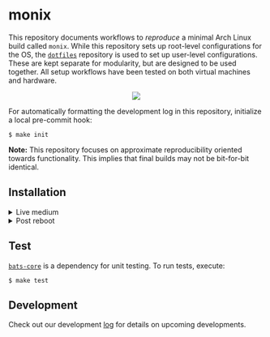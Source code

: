 # monix

This repository documents workflows to *reproduce* a minimal Arch Linux build called `monix`. While this repository sets up root-level configurations for the OS, the [`dotfiles`](https://github.com/atreyasha/dotfiles) repository is used to set up user-level configurations. These are kept separate for modularity, but are designed to be used together. All setup workflows have been tested on both virtual machines and hardware.

<p align="center">
<img src="https://archlinux.org/static/logos/legacy/arch-legacy-noodle-box.eb6d7aaefe13.svg">
</p>

For automatically formatting the development log in this repository, initialize a local pre-commit hook:

```
$ make init
```

**Note:** This repository focuses on approximate reproducibility oriented towards functionality. This implies that final builds may not be bit-for-bit identical.

## Installation

<details><summary>Live medium</summary><p>

For this first step, follow the instructions from the Arch Linux installation [guide](https://wiki.archlinux.org/title/Installation_guide).

**Important:** During the `pacstrap` phase where basic packages are installed before `chroot`, use the command below instead. This ensures a text editor and an active internet connection will be available after `chroot` and the first reboot.

```
# pacman-key --init
# pacman-key --populate
# pacstrap -K /mnt base base-devel linux-lts linux-firmware vim git networkmanager
```

**Note:** Some common troubleshooting:

1. For system encryption, depending on how you encrypt Arch Linux, you may need to install additional packages such as `lvm2`. Take note of special instructions in this Arch Wiki [page](https://wiki.archlinux.org/title/Dm-crypt/Encrypting_an_entire_system), especially for partitioning, `mkinitcpio` and `grub`.

2. For dual booting, follow this Arch Wiki [page](https://wiki.archlinux.org/title/Dual_boot_with_Windows) closely and enable [`os-prober`](https://wiki.archlinux.org/title/Dm-crypt/Encrypting_an_entire_system) in `grub` for discovering additional OS's.

3. `nvidia` may not boot for Linux kernels 5.18 or greater, see issue [here](https://bbs.archlinux.org/viewtopic.php?id=283783) and [here](https://wiki.archlinux.org/title/NVIDIA). In this case, set the `ibt=off` kernel parameter in the boot loader.

</p></details>
<details><summary>Post reboot</summary>

1. Log in to the freshly installed Arch Linux system as `root`

2. Execute `EDITOR=vim visudo` to edit the `/etc/sudoers` file. Uncomment the following line to allow users from the `wheel` group to execute root-level commands with `sudo`:

    ```
    %wheel ALL=(ALL:ALL) ALL
    ```

3. Create a new user and add this user to the `wheel` group:

    ```
    # useradd -m -G wheel <username>
    ```

4. Set a password for this user:

    ```
    # passwd <username>
    ```

5. Execute `logout` and log in using your new user's details

6. Start `NetworkManager.service` to ease the internet connection setup:

    ```
    $ sudo systemctl start NetworkManager.service
    ```

7. Configure your internet connection using `nmtui`, which should work for most connection types. Verify that your internet connection works by executing `ping www.example.com` and checking for successful packet transmission and receipt.

    **Note:** `nmtui` could require `root` permissions at this point in time

8. Clone this repository in your `$HOME` directory and install:

    ```
    $ git -C $HOME clone https://github.com/atreyasha/monix.git
    $ cd $HOME/monix
    $ make init
    $ make install
    ```

9. Clone the [`dotfiles`](https://github.com/atreyasha/dotfiles) repository in your `$HOME` directory and install:

    ```
    $ git -C $HOME clone https://github.com/atreyasha/dotfiles.git
    $ cd $HOME/dotfiles
    $ make init
    $ make install
    ```

10. If you have any private dotfiles and data, deploy them now. In order to benefit from all the features of the `dotfiles` repository, rename your private dotfiles repository as `privates` and place it in your `$HOME` directory. This `privates` repository should contain a `Makefile` with a `test` target

11. Reboot and enjoy!

**Note:** Some common troubleshooting:

1. Decrease GRUB [resolution](https://wiki.archlinux.org/title/GRUB/Tips_and_tricks#Setting_the_framebuffer_resolution) in case it is hard to read or laggy.
2. Manually add [timeservers](https://wiki.archlinux.org/title/Systemd-timesyncd#Configuration) such as `time.google.com` in case the default timeservers do not work.

</p></details>

## Test

[`bats-core`](https://github.com/bats-core/bats-core) is a dependency for unit testing. To run tests, execute:

```
$ make test
```

## Development

Check out our development [log](./docs/develop.md) for details on upcoming developments.
